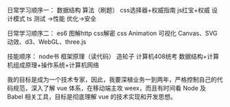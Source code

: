 日常学习顺序一：
数据结构 算法（刷题）
css选择器+权威指南 
js红宝+权威
设计模式
ts
测试 ->性能 优化->安全

日常学习顺序二：
es6 图解http css解密
css Animation
可视化 Canvas、SVG 动效、d3、WebGL、three.js

技能顺序：
node书
框架原理（读代码）
造轮子
计算机408统考 数据结构+计算机组成原理+操作系统+计算机网络

我的目标是成为一个技术专家，因此，我要深植业务一到两年，严格控制自己的代码规范，深入了解 vue 体系，在移动端主攻 weex，而且有时间看 Node 及 Babel 相关工具，目标是彻底理解 vue 的技术实现和开发思想。